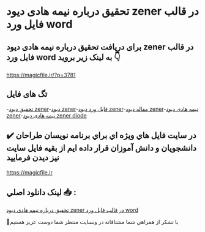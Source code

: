 # تحقیق درباره نیمه هادی دیود zener در قالب فایل ورد word

## برای دریافت تحقیق درباره نیمه هادی دیود zener در قالب فایل ورد word به لینک زیر بروید 👇

https://magicfile.ir/?p=3781

## تگ های فایل

-[تحقیق دیود zener](https://magicfile.ir/product/%d8%aa%d8%ad%d9%82%db%8c%d9%82-%d9%86%db%8c%d9%85%d9%87-%d9%87%d8%a7%d8%af%db%8c-%d8%af%db%8c%d9%88%d8%af-zener-%d8%af%d8%b1-%d9%88%d8%b1%d8%af-word/)-[دیود zener](https://magicfile.ir/product/%d8%aa%d8%ad%d9%82%db%8c%d9%82-%d9%86%db%8c%d9%85%d9%87-%d9%87%d8%a7%d8%af%db%8c-%d8%af%db%8c%d9%88%d8%af-zener-%d8%af%d8%b1-%d9%88%d8%b1%d8%af-word/)-[فایل ورد دیود zener](https://magicfile.ir/product/%d8%aa%d8%ad%d9%82%db%8c%d9%82-%d9%86%db%8c%d9%85%d9%87-%d9%87%d8%a7%d8%af%db%8c-%d8%af%db%8c%d9%88%d8%af-zener-%d8%af%d8%b1-%d9%88%d8%b1%d8%af-word/)-[مقاله دیود zener](https://magicfile.ir/product/%d8%aa%d8%ad%d9%82%db%8c%d9%82-%d9%86%db%8c%d9%85%d9%87-%d9%87%d8%a7%d8%af%db%8c-%d8%af%db%8c%d9%88%d8%af-zener-%d8%af%d8%b1-%d9%88%d8%b1%d8%af-word/)-[نیمه هادی دیود zener](https://magicfile.ir/product/%d8%aa%d8%ad%d9%82%db%8c%d9%82-%d9%86%db%8c%d9%85%d9%87-%d9%87%d8%a7%d8%af%db%8c-%d8%af%db%8c%d9%88%d8%af-zener-%d8%af%d8%b1-%d9%88%d8%b1%d8%af-word/)-[نیمه هادی دیود zener diode](https://magicfile.ir/product/%d8%aa%d8%ad%d9%82%db%8c%d9%82-%d9%86%db%8c%d9%85%d9%87-%d9%87%d8%a7%d8%af%db%8c-%d8%af%db%8c%d9%88%d8%af-zener-%d8%af%d8%b1-%d9%88%d8%b1%d8%af-word/)

## ✔️ در سايت فايل هاي ويژه اي براي برنامه نويسان طراحان دانشجويان و دانش آموزان قرار داده ايم از بقيه فايل سايت نيز ديدن فرماييد

https://magicfile.ir


## لينک دانلود اصلي 📥 :

[تحقیق درباره نیمه هادی دیود zener در قالب فایل ورد word](https://magicfile.ir/product/%d8%aa%d8%ad%d9%82%db%8c%d9%82-%d9%86%db%8c%d9%85%d9%87-%d9%87%d8%a7%d8%af%db%8c-%d8%af%db%8c%d9%88%d8%af-zener-%d8%af%d8%b1-%d9%88%d8%b1%d8%af-word/) 


🙏با تشکر از همراهي شما مشتاقانه در وبسایت منتظر شما دوست عزیز هستیم

